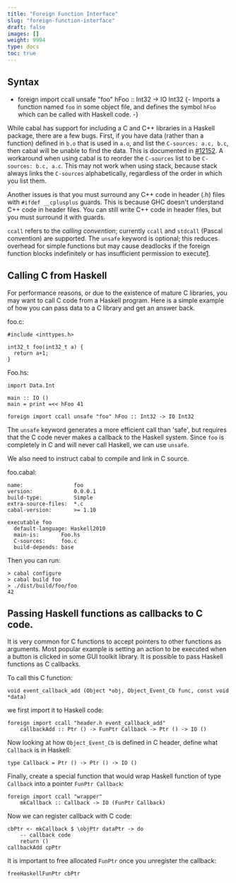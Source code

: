 ```yaml
---
title: "Foreign Function Interface"
slug: "foreign-function-interface"
draft: false
images: []
weight: 9994
type: docs
toc: true
---
```


## Syntax
 - foreign import ccall unsafe "foo" hFoo :: Int32 -> IO Int32 {- Imports a function named `foo` in some object file, and defines the symbol `hFoo` which can be called with Haskell code. -}

While cabal has support for including a C and C++ libraries in a Haskell package, there are a few bugs. First, if you have data (rather than a function) defined in `b.o` that is used in `a.o`, and list the `C-sources: a.c, b.c`, then cabal will be unable to find the data. This is documented in [#12152](https://ghc.haskell.org/trac/ghc/ticket/12152). A workaround when using cabal is to reorder the `C-sources` list to be `C-sources: b.c, a.c`. This may not work when using stack, because stack always links the `C-sources` alphabetically, regardless of the order in which you list them.

Another issues is that you must surround any C++ code in header (.h) files with `#ifdef __cplusplus` guards. This is because GHC doesn't understand C++ code in header files. You can still write C++ code in header files, but you must surround it with guards.

`ccall` refers to the *calling convention*; currently `ccall` and `stdcall` (Pascal convention) are supported. The `unsafe` keyword is optional; this reduces overhead for simple functions but may cause deadlocks if the foreign function blocks indefinitely or has insufficient permission to execute[1](https://wiki.haskell.org/Foreign_Function_Interface).

## Calling C from Haskell
For performance reasons, or due to the existence of mature C libraries, you may want to call C code from a Haskell program. Here is a simple example of how you can pass data to a C library and get an answer back.

foo.c:

    #include <inttypes.h>
    
    int32_t foo(int32_t a) {
      return a+1;
    }

Foo.hs:

    import Data.Int
    
    main :: IO ()
    main = print =<< hFoo 41
    
    foreign import ccall unsafe "foo" hFoo :: Int32 -> IO Int32

The `unsafe` keyword generates a more efficient call than 'safe', but requires that the C code never makes a callback to the Haskell system. Since `foo` is completely in C and will never call Haskell, we can use `unsafe`.

We also need to instruct cabal to compile and link in C source. 

foo.cabal:

    name:                foo
    version:             0.0.0.1
    build-type:          Simple
    extra-source-files:  *.c
    cabal-version:       >= 1.10
    
    executable foo
      default-language: Haskell2010
      main-is:       Foo.hs
      C-sources:     foo.c
      build-depends: base

Then you can run:

    > cabal configure
    > cabal build foo
    > ./dist/build/foo/foo
    42

## Passing Haskell functions as callbacks to C code.
It is very common for C functions to accept pointers to other functions as arguments. Most popular example is setting an action to be executed when a button is clicked in some GUI toolkit library. It is possible to pass Haskell functions as C callbacks. 

To call this C function:

    void event_callback_add (Object *obj, Object_Event_Cb func, const void *data)

we first import it to Haskell code:

    foreign import ccall "header.h event_callback_add"
        callbackAdd :: Ptr () -> FunPtr Callback -> Ptr () -> IO ()

Now looking at how `Object_Event_Cb` is defined in C header, define what `Callback` is in Haskell:

    type Callback = Ptr () -> Ptr () -> IO ()

Finally, create a special function that would wrap Haskell function of type `Callback` into a pointer `FunPtr Callback`:

    foreign import ccall "wrapper"
        mkCallback :: Callback -> IO (FunPtr Callback)

Now we can register callback with C code:

    cbPtr <- mkCallback $ \objPtr dataPtr -> do
        -- callback code
        return ()
    callbackAdd cpPtr

It is important to free allocated `FunPtr` once you unregister the callback:

    freeHaskellFunPtr cbPtr

